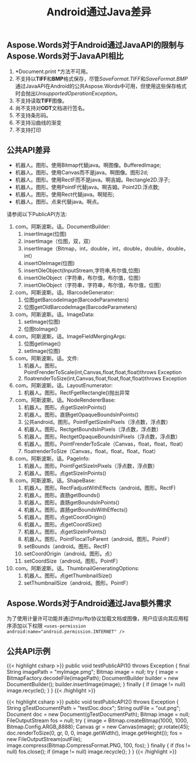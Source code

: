 ﻿---
title: Android通过Java差异
second_title: Aspose.Words
articleTitle: Aspose.Words对于Android通过Java限制和API差异
linktitle: Aspose.Words对于Android通过Java限制和API差异
description: "Android 的 Aspose.Words 具有 Java 功能，并且与 Java 版的常规 Aspose.Words 相比具有 API 差异。"
type: docs
weight: 50
url: /zh/java/aspose-words-for-android-via-java-limitations-and-api-differences/
timestamp: 2024-01-27-14-07-04
---

## Aspose.Words对于Android通过JavaAPI的限制与Aspose.Words对于JavaAPI相比

1. *Document.print *方法不可用。
1. 不支持以**TIFF**和**BMP**格式保存，尽管*SaveFormat.TIFF*和*SaveFormat.BMP*通过JavaAPI在Android的公共Aspose.Words中可用，但使用这些保存格式时会抛出*UnsupportedOperationException*。
1. 不支持读取**TIFF**图像。
1. 尚不支持对**ODT**文档进行签名。
1. 不支持条形码。
1. 不支持沿曲线的渐变
1. 不支持打印

## 公共API差异

- 机器人。图形。使用Bitmap代替java。啊图像。BufferedImage;
- 机器人。图形。使用Canvas而不是java。啊图像。图形2d;
- 机器人。图形。使用RectF而不是java。啊吉姆。Rectangle2D.浮子;
- 机器人。图形。使用PointF代替java。啊吉姆。Point2D.浮点数;
- 机器人。图形。使用Rect代替java。啊矩形;
- 机器人。图形。点来代替java。啊点。

请参阅以下PublicAPI方法:

1. com。阿斯波斯。话。DocumentBuilder:
   1. insertImage(位图)
   1. insertImage（位图，双，双）
   1. insertImage（Bitmap，int，double，int，double，double，double，int）
   1. insertOleImage(位图)
   1. insertOleObject(InputStream,字符串,布尔值,位图)
   1. insertOleObject（字符串，布尔值，布尔值，位图）
   1. insertOleObject（字符串，字符串，布尔值，布尔值，位图）
1. com。阿斯波斯。话。IBarcodeGenerator:
   1. 位图getBarcodeImage(BarcodeParameters)
   1. 位图getOldBarcodeImage(BarcodeParameters)
1. com。阿斯波斯。话。ImageData:
   1. setImage(位图)
   1. 位图toImage()
1. com。阿斯波斯。话。ImageFieldMergingArgs:
   1. 位图getImage()
   1. setImage(位图)
1. com。阿斯波斯。话。文件:
   1. 机器人。图形。PointFrenderToScale(int,Canvas,float,float,float)throws Exception
   1. floatrenderToSize(int,Canvas,float,float,float,float)throws Exception
1. com。阿斯波斯。话。LayoutEnumerator:
   1. 机器人。图形。RectFgetRectangle()抛出异常
1. com。阿斯波斯。话。NodeRendererBase:
   1. 机器人。图形。点getSizeInPoints()
   1. 机器人。图形。直肠getOpaqueBoundsInPoints()
   1. 公共android。图形。PointFgetSizeInPixels（浮点数，浮点数）
   1. 机器人。图形。RectgetBoundsInPixels（浮点数，浮点数）
   1. 机器人。图形。RectgetOpaqueBoundsInPixels（浮点数，浮点数）
   1. 机器人。图形。PointFrenderToScale（Canvas，float，float，float）
   1. floatrenderToSize（Canvas，float，float，float，float）
1. com。阿斯波斯。话。PageInfo:
   1. 机器人。图形。PointFgetSizeInPixels（浮点数，浮点数）
   1. 机器人。图形。点getSizeInPoints()
1. com。阿斯波斯。话。ShapeBase:
   1. 机器人。图形。RectFadjustWithEffects（android。图形。RectF)
   1. 机器人。图形。直肠getBounds()
   1. 机器人。图形。直肠getBoundsInPoints()
   1. 机器人。图形。直肠getBoundsWithEffects()
   1. 机器人。图形。点getCoordOrigin()
   1. 机器人。图形。点getCoordSize()
   1. 机器人。图形。点getSizeInPoints()
   1. 机器人。图形。PointFlocalToParent（android。图形。PointF）
   1. setBounds（android。图形。RectF)
   1. setCoordOrigin（android。图形。点）
   1. setCoordSize（android。图形。PointF）
1. com。阿斯波斯。话。ThumbnailGeneratingOptions:
   1. 机器人。图形。点getThumbnailSize()
   1. setThumbnailSize（android。图形。PointF）

## Aspose.Words对于Android通过Java额外需求

为了使用计量许可功能并通过http/ftp协议加载文档或图像，用户应该向其应用程序添加以下权限
`<uses-permission android:name="android.permission.INTERNET" />`

## 公共API示例

{{< highlight csharp >}}
public void testPublicAPI1() throws Exception
    {
        final String imagePath = "myImage.pmg";
        Bitmap image = null;
        try
        {
            image = BitmapFactory.decodeFile(imagePath);
            DocumentBuilder builder = new DocumentBuilder();
            builder.insertImage(image);
        }
        finally
        {
            if (image != null)
                image.recycle();
        }
    }
{{< /highlight >}}

{{< highlight csharp >}}
public void testPublicAPI2() throws Exception
    {
        String gTestDocumentPath = "testDoc.docx";
        String outFile = "out.png";
        Document doc = new Document(gTestDocumentPath);
        Bitmap image = null;
        FileOutputStream fos = null;
        try
        {
            image = Bitmap.createBitmap(1000, 1000, Bitmap.Config.ARGB_8888);
            Canvas gr = new Canvas(image);
            gr.rotate(45);
            doc.renderToSize(0, gr, 0, 0, image.getWidth(), image.getHeight());
            fos = new FileOutputStream(outFile);
            image.compress(Bitmap.CompressFormat.PNG, 100, fos);
        }
        finally
        {
            if (fos != null)
                fos.close();
            if (image != null)
                image.recycle();
        }
    }
{{< /highlight >}}
